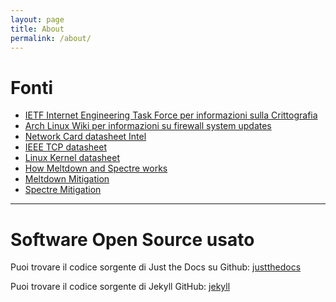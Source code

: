 ```yaml
---
layout: page
title: About
permalink: /about/
---
```


# Fonti

* [IETF Internet Engineering Task Force per informazioni sulla Crittografia](https://tools.ietf.org/html/rfc8221)
* [Arch Linux Wiki per informazioni su firewall system updates](https://wiki.archlinux.org/index.php/firewall)
* [Network Card datasheet Intel](https://www.intel.ru/content/www/ru/ru/design/products-and-solutions/networking-and-io/ethernet-controller-i210-i211/technical-library.html?grouping=EMT_Content%20Type&sort=title:asc)
* [IEEE TCP datasheet](https://tools.ietf.org/html/rfc1180)
* [Linux Kernel datasheet](https://www.kernel.org/doc/html/latest/)
* [How Meltdown and Spectre works](https://spectrum.ieee.org/computing/hardware/how-the-spectre-and-meltdown-hacks-really-worked)
* [Meltdown Mitigation](https://meltdownattack.com/meltdown.pdf)
* [Spectre Mitigation](https://spectreattack.com/spectre.pdf)

---

# Software Open Source usato
Puoi trovare il codice sorgente di Just the Docs su Github:
[justthedocs](https://github.com/pmarsceill/just-the-docs)

Puoi trovare il codice sorgente di Jekyll GitHub:
[jekyll](https://github.com/jekyll/jekyll)
